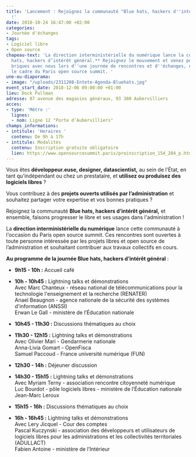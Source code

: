 ```yaml
---
title: 'Lancement : Rejoignez la communauté "Blue hats, hackers d''intérêt général"
  !'
date: 2018-10-24 16:47:00 +02:00
categories:
- Journée d'échanges
tags:
- Logiciel libre
- Open source
chapeau-text: 'La direction interministérielle du numérique lance la communauté **Blue
  hats, hackers d’intérêt général.** Rejoignez le mouvement et venez poser les premières
  briques avec nous lors d''une journée de rencontres et d''échanges, organisée dans
  le cadre du Paris open source summit. '
une-ou-diaporama:
- image: "/uploads/2311208-Entete-Agenda-Bluehats.jpg"
event_start_date: 2018-12-06 09:00:00 +01:00
lieu: Dock Pullman
adresse: 87 avenue des magasins généraux, 93 300 Aubervilliers
acces:
- type: 'Métro :'
  lignes:
  - nom: Ligne 12 "Porte d’Aubervilliers"
champs_informations:
- intitule: 'Horaires '
  contenu: De 9h à 17h
- intitule: Modalités
  contenu: Inscription gratuite obligatoire
  lien: https://www.opensourcesummit.paris/preinscription_154_204_p.html
---
```


Vous êtes **développeur.euse, designer, datascientist,** au sein de l'État, en tant qu'indépendant ou chez un prestataire, et **utilisez ou produisez des logiciels libres** ? 

Vous contribuez à des **projets ouverts utilisés par l’administration** et souhaitez partager votre expertise et vos bonnes pratiques ?

Rejoignez la communauté **Blue hats, hackers d’intérêt général,** et ensemble, faisons progresser le libre et ses usages dans l'administration ! 

La **direction interministérielle du numérique** lance cette communauté à l'occasion du Paris open source summit. Ces rencontres sont ouvertes à toute personne intéressée par les projets libres et open source de l’administration et souhaitant contribuer aux travaux collectifs en cours. 

**Au programme de la journée Blue hats, hackers d’intérêt général** : 

* **9h15 - 10h :** Accueil café

* **10h - 10h45 :** Lightning talks et démonstrations 
<br>Avec Marc Chanteux - réseau national de télécommunications pour la technologie l'enseignement et la recherche (RENATER)
<br>Anael Beaugnon - agence nationale de la sécurité des systèmes d'information (ANSSI)
<br>Erwan Le Gall - ministère de l’Éducation nationale

* **10h45 - 11h30 :** Discussions thématiques au choix

* **11h30 - 12h15 :** Lightning talks et démonstrations
<br>Avec Olivier Mari - Gendarmerie nationale
<br>Anna-Livia Gomart - OpenFisca
<br>Samuel Paccoud - France université numérique (FUN)

* **12h30 - 14h :** Déjeuner discussion 

* **14h30 - 15h15 :** Lightning talks et démonstrations
<br>Avec Myriam Terny - association rencontre citoyenneté numérique
<br>Luc Bourdot - pôle logiciels libres - ministère de l’Éducation nationale
<br>Jean-Marc Leroux

* **15h15 - 16h :**  Discussions thématiques au choix

* **16h - 16h45 :** Lightning talks et démonstrations
<br>Avec Lery Jicquel - Cour des comptes
<br>Pascal Kuczynski - association des développeurs et utilisateurs de logiciels libres pour les administrations et les collectivités territoriales (ADULLACT)<br>Fabien Antoine - ministère de l’Intérieur 





